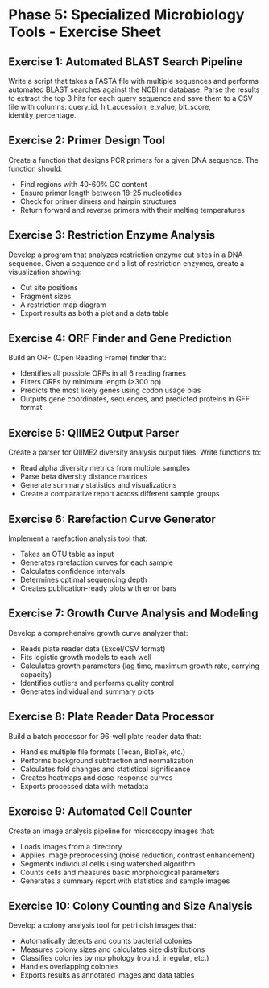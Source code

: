 # Phase 5: Specialized Microbiology Tools - Exercise Sheet

## Exercise 1: Automated BLAST Search Pipeline
Write a script that takes a FASTA file with multiple sequences and performs automated BLAST searches against the NCBI nr database. Parse the results to extract the top 3 hits for each query sequence and save them to a CSV file with columns: query_id, hit_accession, e_value, bit_score, identity_percentage.

## Exercise 2: Primer Design Tool
Create a function that designs PCR primers for a given DNA sequence. The function should:
- Find regions with 40-60% GC content
- Ensure primer length between 18-25 nucleotides
- Check for primer dimers and hairpin structures
- Return forward and reverse primers with their melting temperatures

## Exercise 3: Restriction Enzyme Analysis
Develop a program that analyzes restriction enzyme cut sites in a DNA sequence. Given a sequence and a list of restriction enzymes, create a visualization showing:
- Cut site positions
- Fragment sizes
- A restriction map diagram
- Export results as both a plot and a data table

## Exercise 4: ORF Finder and Gene Prediction
Build an ORF (Open Reading Frame) finder that:
- Identifies all possible ORFs in all 6 reading frames
- Filters ORFs by minimum length (>300 bp)
- Predicts the most likely genes using codon usage bias
- Outputs gene coordinates, sequences, and predicted proteins in GFF format

## Exercise 5: QIIME2 Output Parser
Create a parser for QIIME2 diversity analysis output files. Write functions to:
- Read alpha diversity metrics from multiple samples
- Parse beta diversity distance matrices
- Generate summary statistics and visualizations
- Create a comparative report across different sample groups

## Exercise 6: Rarefaction Curve Generator
Implement a rarefaction analysis tool that:
- Takes an OTU table as input
- Generates rarefaction curves for each sample
- Calculates confidence intervals
- Determines optimal sequencing depth
- Creates publication-ready plots with error bars

## Exercise 7: Growth Curve Analysis and Modeling
Develop a comprehensive growth curve analyzer that:
- Reads plate reader data (Excel/CSV format)
- Fits logistic growth models to each well
- Calculates growth parameters (lag time, maximum growth rate, carrying capacity)
- Identifies outliers and performs quality control
- Generates individual and summary plots

## Exercise 8: Plate Reader Data Processor
Build a batch processor for 96-well plate reader data that:
- Handles multiple file formats (Tecan, BioTek, etc.)
- Performs background subtraction and normalization
- Calculates fold changes and statistical significance
- Creates heatmaps and dose-response curves
- Exports processed data with metadata

## Exercise 9: Automated Cell Counter
Create an image analysis pipeline for microscopy images that:
- Loads images from a directory
- Applies image preprocessing (noise reduction, contrast enhancement)
- Segments individual cells using watershed algorithm
- Counts cells and measures basic morphological parameters
- Generates a summary report with statistics and sample images

## Exercise 10: Colony Counting and Size Analysis
Develop a colony analysis tool for petri dish images that:
- Automatically detects and counts bacterial colonies
- Measures colony sizes and calculates size distributions
- Classifies colonies by morphology (round, irregular, etc.)
- Handles overlapping colonies
- Exports results as annotated images and data tables
